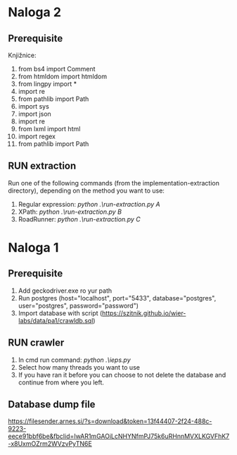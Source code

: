 # Naloga 2
## Prerequisite
Knjižnice:
1. from bs4 import Comment
2. from htmldom import htmldom
3. from lingpy import *
4. import re
5. from pathlib import Path
6. import sys
7. import json
8. import re
9. from lxml import html
10. import regex
11. from pathlib import Path

## RUN extraction
Run one of the following commands (from the implementation-extraction directory), depending on the method you want to use:
1. Regular expression: *python .\run-extraction.py A*
2. XPath: *python .\run-extraction.py B*
3. RoadRunner: *python .\run-extraction.py C*

# Naloga 1

## Prerequisite
1. Add geckodriver.exe ro yur path
2. Run postgres  (host="localhost", port="5433", database="postgres", user="postgres", password="password")
3. Import database with script (https://szitnik.github.io/wier-labs/data/pa1/crawldb.sql)

## RUN crawler
1. In cmd run command: *python .\ieps.py*
2. Select how many threads you want to use
3. If you have ran it before you can choose to not delete the database and continue from where you left.

## Database dump file
https://filesender.arnes.si/?s=download&token=13f44407-2f24-488c-9223-eece91bbf6be&fbclid=IwAR1mGAOiLcNHYNfmPJ75k6uRHnnMVXLKGVFhK7-x8UxmOZrm2WVzvPyTN6E
